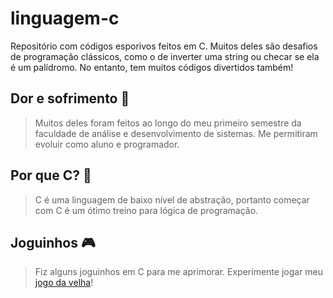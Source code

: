 # linguagem-c
Repositório com códigos esporivos feitos em C. Muitos deles são desafios de programação clássicos, como o de inverter uma string ou checar se ela é um palídromo. No entanto, tem muitos códigos divertidos também!
## Dor e sofrimento 🫣
> Muitos deles foram feitos ao longo do meu primeiro semestre da faculdade de análise e desenvolvimento de sistemas. Me permitiram evoluir como aluno e programador.
## Por que C? 💢
> C é uma linguagem de baixo nível de abstração, portanto começar com C é um ótimo treino para lógica de programação.
## Joguinhos 🎮
> Fiz alguns joguinhos em C para me aprimorar. Experimente jogar meu [jogo da velha](https://github.com/RafaelMotaCR/linguagem-c/blob/main/Desafios/jogo_da_velha/jogo.c)!
